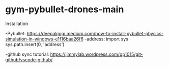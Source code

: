 # gym-pybullet-drones-main
Installation

-Pybullet: https://deepakjogi.medium.com/how-to-install-pybullet-physics-simulation-in-windows-e1f16baa26f6
-address:
import sys
sys.path.insert(0, 'address')

-github sync tutorial: https://jimmylab.wordpress.com/gp1015/git-github/vscode-github/

